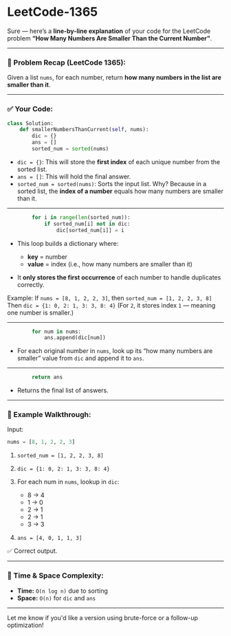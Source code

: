 ﻿# LeetCode-1365

Sure — here’s a **line-by-line explanation** of your code for the LeetCode problem **“How Many Numbers Are Smaller Than the Current Number”**.

---

### 📌 Problem Recap (LeetCode 1365):

Given a list `nums`, for each number, return **how many numbers in the list are smaller than it**.

---

### ✅ Your Code:

```python
class Solution:
    def smallerNumbersThanCurrent(self, nums):
        dic = {}
        ans = []
        sorted_num = sorted(nums)
```

* `dic = {}`: This will store the **first index** of each unique number from the sorted list.
* `ans = []`: This will hold the final answer.
* `sorted_num = sorted(nums)`: Sorts the input list. Why? Because in a sorted list, the **index of a number** equals how many numbers are smaller than it.

---

```python
        for i in range(len(sorted_num)):
            if sorted_num[i] not in dic:
                dic[sorted_num[i]] = i
```

* This loop builds a dictionary where:

  * **key** = number
  * **value** = index (i.e., how many numbers are smaller than it)
* It **only stores the first occurrence** of each number to handle duplicates correctly.

Example:
If `nums = [8, 1, 2, 2, 3]`, then
`sorted_num = [1, 2, 2, 3, 8]`
Then `dic = {1: 0, 2: 1, 3: 3, 8: 4}`
(For `2`, it stores index `1` — meaning one number is smaller.)

---

```python
        for num in nums:
            ans.append(dic[num])
```

* For each original number in `nums`, look up its “how many numbers are smaller” value from `dic` and append it to `ans`.

---

```python
        return ans
```

* Returns the final list of answers.

---

### 🧠 Example Walkthrough:

Input:

```python
nums = [8, 1, 2, 2, 3]
```

1. `sorted_num = [1, 2, 2, 3, 8]`
2. `dic = {1: 0, 2: 1, 3: 3, 8: 4}`
3. For each num in `nums`, lookup in `dic`:

   * 8 → 4
   * 1 → 0
   * 2 → 1
   * 2 → 1
   * 3 → 3
4. `ans = [4, 0, 1, 1, 3]`

✅ Correct output.

---

### 🔄 Time & Space Complexity:

* **Time:** `O(n log n)` due to sorting
* **Space:** `O(n)` for `dic` and `ans`

---

Let me know if you'd like a version using brute-force or a follow-up optimization!
